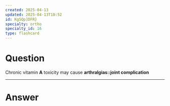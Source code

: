 ```yaml
---
created: 2025-04-13
updated: 2025-04-13T10:52
id: KgSQp]DFR}
specialty: ortho
specialty_id: 16
type: flashcard
---
```


# Question
Chronic vitamin **A** toxicity may cause **arthralgias::joint complication**

---

# Answer
